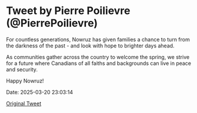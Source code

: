 # Tweet by Pierre Poilievre (@PierrePoilievre)

For countless generations, Nowruz has given families a chance to turn from the darkness of the past - and look with hope to brighter days ahead.

As communities gather across the country to welcome the spring, we strive for a future where Canadians of all faiths and backgrounds can live in peace and security.

Happy Nowruz!

Date: 2025-03-20 23:03:14

[Original Tweet](https://x.com/PierrePoilievre/status/1902858502189539499)
